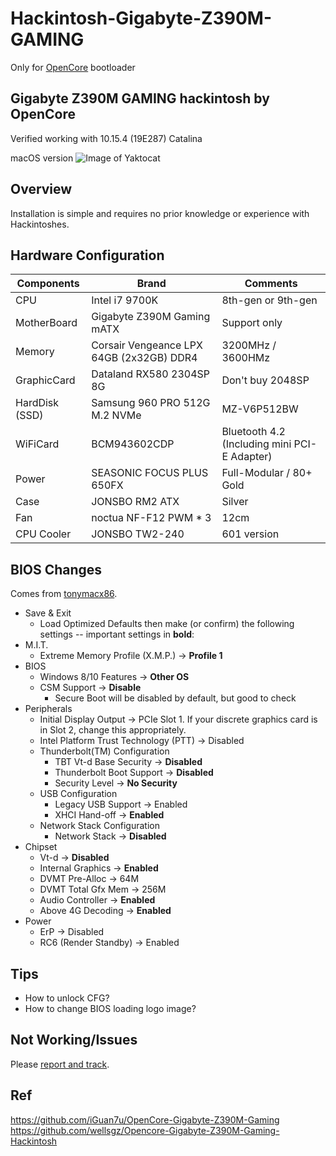 # Hackintosh-Gigabyte-Z390M-GAMING
Only for [OpenCore](https://github.com/acidanthera/OpenCorePkg) bootloader

## Gigabyte Z390M GAMING hackintosh by OpenCore

Verified working with 10.15.4 (19E287) Catalina

macOS version
![Image of Yaktocat](https://octodex.github.com/images/yaktocat.png)


## Overview
Installation is simple and requires no prior knowledge or experience with Hackintoshes.


## Hardware Configuration
Components | Brand | Comments
------------ | ------------- | -------------
CPU | Intel i7 9700K | 8th-gen or 9th-gen
MotherBoard | Gigabyte Z390M Gaming mATX | Support only
Memory | Corsair Vengeance LPX 64GB (2x32GB) DDR4 | 3200MHz / 3600HMz
GraphicCard | Dataland RX580 2304SP 8G | Don't buy 2048SP
HardDisk (SSD) | Samsung 960 PRO 512G M.2 NVMe | MZ-V6P512BW
WiFiCard | BCM943602CDP | Bluetooth 4.2 (Including mini PCI-E Adapter)
Power | SEASONIC FOCUS PLUS 650FX | Full-Modular / 80+ Gold
Case | JONSBO RM2 ATX | Silver
Fan | noctua NF-F12 PWM * 3 | 12cm
CPU Cooler | JONSBO TW2-240 | 601 version


## BIOS Changes
Comes from [tonymacx86](https://www.tonymacx86.com/threads/success-jbarnettes-build-gigabyte-z390-m-gaming-i9-9900k-sapphire-rx-vega-64-8gb-32gb-ram-macos-10-14-3-w-usb3-working.273381/).

- Save & Exit
    - Load Optimized Defaults then make (or confirm) the following settings -- important settings in **bold**:
- M.I.T.
    - Extreme Memory Profile (X.M.P.) → **Profile 1**
- BIOS
    - Windows 8/10 Features → **Other OS**
    - CSM Support → **Disable**
        - Secure Boot will be disabled by default, but good to check
- Peripherals
    - Initial Display Output → PCIe Slot 1. If your discrete graphics card is in Slot 2, change this appropriately.
    - Intel Platform Trust Technology (PTT) → Disabled
    - Thunderbolt(TM) Configuration
        - TBT Vt-d Base Security → **Disabled**
        - Thunderbolt Boot Support → **Disabled**
        - Security Level → **No Security**
    - USB Configuration
        - Legacy USB Support → Enabled
        - XHCI Hand-off → **Enabled**
    - Network Stack Configuration
        - Network Stack → **Disabled**
- Chipset
    - Vt-d → **Disabled**
    - Internal Graphics → **Enabled**
    - DVMT Pre-Alloc → 64M
    - DVMT Total Gfx Mem → 256M
    - Audio Controller → **Enabled**
    - Above 4G Decoding → **Enabled**
- Power
    - ErP → Disabled
    - RC6 (Render Standby) → Enabled


## Tips
* How to unlock CFG?
* How to change BIOS loading logo image?


## Not Working/Issues
Please [report and track](https://github.com/BenjaminX/Hackintosh-Gigabyte-Z390M-GAMING/issues).

## Ref
https://github.com/iGuan7u/OpenCore-Gigabyte-Z390M-Gaming
https://github.com/wellsgz/Opencore-Gigabyte-Z390M-Gaming-Hackintosh




